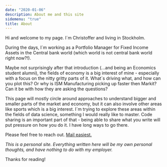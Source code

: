 ```yaml
---
date: "2020-01-06"
description: About me and this site
sidemenu: "true"
title: About
---
```


Hi and welcome to my page. I´m Christoffer and living in Stockholm.

During the days, I´m working as a Portfolio Manager for Fixed Income Assets in the Central bank world (which world is not central bank world right now?!).
 
Maybe not surprisingly after that introduction (...and being an Economics student alumni), the fields of economy is a big interest of mine - especially with a focus on the nitty gritty parts of it. What´s driving what, and how can you plot this? Or why is ISM Manufacturing picking up faster then Markit? Can it be with how they are asking the questions?

This page will mostly circle around approaches to understand bigger and smaller parts of the market and economy, but it can also involve other areas like sports which is a big interest. I´m trying to explore these areas within the fields of data science, something I would really like to master. Code sharing is an important part of that - being able to share what you write will put pressure on how you do it. I have long ways to go there. 

Please feel free to reach out. [Mail easiest.](mailto:christoffer.nordenlow@outlook.com?) 

*This is a personal site. Everything written here will be my own personal thoughts, and have nothing to do with my employer.*

Thanks for reading!

